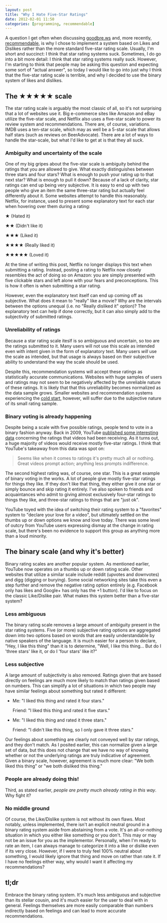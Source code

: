```yaml
---
layout: post
title: "Why I Hate Five-Star Ratings"
date: 2012-02-01 11:50
categories: [programming, recommendable]
---
```


A question I get often when discussing [goodbre.ws][1] and, more recently, [recommendable][0], is why I chose to implement a system based on Likes and Dislikes rather than the more standard five-star rating scale. Usually, I'm short and succinct: I think that star rating systems suck. Sometimes, I do go into a bit more detail: I think that star rating systems really suck. However, I'm starting to think that people may be asking this question and expecting some sort of "actual answer", so today I would like to go into just why I think that the five-star rating scale is terrible, and why I decided to use the binary system of likes and dislikes.

## The ★★★★★ scale

The star rating scale is arguably the most classic of all, so it's not surprising that a lot of websites use it. Big e-commerce sites like Amazon and eBay utilize the five-star scale, and Netflix also uses a five-star scale to power its review system and recommendations. There are, of course, variations. IMDB uses a ten-star scale, which may as well be a 5-star scale that allows half stars (such as reviews on BeerAdvocate). There are a lot of ways to handle the star-scale, but what I'd like to get at is that they all suck.

### Ambiguity and uncertainty of the scale

One of my big gripes about the five-star scale is ambiguity behind the ratings that you are allowed to give. What exactly distinguishes between three stars and four stars? What is enough to push your rating up to that next star? What is enough to pull it down? Because of a lack of clarity, star ratings can end up being very subjective. It is easy to end up with two people who give an item the same three-star rating but actually feel differently about it. Some websites attempt to handle this reasonably. Netflix, for instance, used to present some explanatory text for each star when hovering over them during a rating:

★ (Hated it)

★★ (Didn't like it)

★★★ (Liked it)

★★★★ (Really liked it)

★★★★★ (Loved it)

At the time of writing this post, Netflix no longer displays this text when submitting a rating. Instead, posting a rating to Netflix now closely resembles the act of doing so on Amazon: you are simply presented with five clickable stars and left alone with your fears and preconceptions. This is how it often is when submitting a star rating.

However, even the explanatory text itself can end up coming off as subjective. What does it mean to "really" like a movie? Why are the intervals between the options unequal (i.e. no "Really disliked it" option)? The explanatory text can help if done correctly, but it can also simply add to the subjectivity of submitted ratings.

### Unreliability of ratings

Because a star rating scale iteslf is so ambiguous and uncertain, so too are the ratings submitted to it. Many users will not use this scale as intended even with intent given in the form of explanatory text. Many users _will_ use the scale as intended, but that usage is always based on their subjective ability to understand the way the scale should be used.

Despite this, recommendation systems will accept these ratings as statistically accurate communications. Websites with huge samples of users and ratings may not seem to be negatively affected by the unreliable nature of these ratings. It is likely that that this unreliability becomes normalized as the data sample grows. Smaller websites and recommendation systems experiencing the [cold start][2], however, will suffer due to the subjective nature of its small rating sample.

### Binary voting is already happening

Despite being a scale with five possible ratings, people tend to vote in a binary fashion anyway. Back in 2009, YouTube [published some interesting data][3] concerning the ratings that videos had been receiving. As it turns out, a huge majority of videos would receive mostly five-star ratings. I think that YouTube's takeaway from this data was spot on:

> Seems like when it comes to ratings it's pretty much all or nothing. Great
> videos prompt action; anything less prompts indifference.

The second highest rating was, of course, one star. This is a great example of binary voting in the works. A lot of people give mostly five-star ratings for things they like. If they don't like that thing, they either give it one star or simply bounce and skip rating it entirely. I've also spoken to friends and acquaintances who admit to giving almost exclusively four-star ratings to things they like, and three-star ratings to things that are "just ok".

YouTube toyed with the idea of switching their rating system to a "favorites" system to "declare your love for a video", but ultimately settled on the thumbs up or down options we know and love today. There was some level of outcry from YouTube users expressing dismay at the change in rating scale, but there's been no evidence to support this group as anything more than a loud minority.

## The binary scale (and why it's better)

Binary rating scales are another popular system. As mentioned earlier, YouTube now operates on a thumbs up or down rating scale. Other websites that utilize a similar scale include reddit (upvotes and downvotes) and digg (digging or burying). Some social networking sites take this even a step further and remove the negative rating option entirely (e.g. Facebook only has likes and Google+ has only has the +1 button). I'd like to focus on the classic Like/Dislike pair. What makes this system better than a five-star system?

### Less ambiguous

The binary rating scale removes a large amount of ambiguity present in the star rating systems. Five (or more) subjective rating options are aggregated down into two options based on words that are easily understandable by native speakers of the language. It is much easier for a person to declare, "Hey, I like this thing" than it is to determine, "Well, I like this thing... But do I 'three stars' like it, or do I 'four stars' like it?"

### Less subjective

A large amount of subjectivity is also removed. Ratings given that are based directly on feelings are much more likely to match than ratings given based on numbers. This can simplify a lot of situations in which two people may have similar feelings about something but rated it different:

* Me: "I liked this thing and rated it four stars."

  Friend: "I liked this thing and rated it five stars."
* Me: "I liked this thing and rated it three stars."

  Friend: "I didn't like this thing, so I only gave it three stars."

Our feelings about something are clearly not conveyed well by star ratings, and they don't match. As I posited earlier, this can normalize given a large set of data, but this does not change that we have no way of knowing whether or not the underlying ratings are truly indicative of agreement. Given a binary scale, however, agreement is much more clear: "We both liked this thing" or "we both disliked this thing."

### People are already doing this!

Third, as stated earlier, _people are pretty much already rating in this way_. Why fight it?

### No middle ground

Of course, the Like/Dislike system is not without its own flaws. Most notably, unless implemented, there isn't an explicit neutral ground in a binary rating system aside from abstaining from a vote. It's an all-or-nothing situation in which you either like something or you don't. This may or may not be an issue for you as the implementor. Personally, when I'm ready to rate an item, I can always manage to categorize it into a like or dislike even if its very close. However, if I were to truly feel 100% neutral about something, I would likely ignore that thing and move on rather than rate it. If I have no feelings either way, why would I want it affecting my recommendations?

## tl;dr

Embrace the binary rating system. It's much less ambiguous and subjective than its stellar cousin, and it's much easier for the user to deal with in general. Feelings themselves are more easily comparable than numbers indirectly based on feelings and can lead to more accurate recommendations.

[0]: http://davidcelis.github.io/recommendable
[1]: http://goodbre.ws/
[2]: http://en.wikipedia.org/wiki/Cold_start
[3]: http://youtube-global.blogspot.com/2009/09/five-stars-dominate-ratings.html
